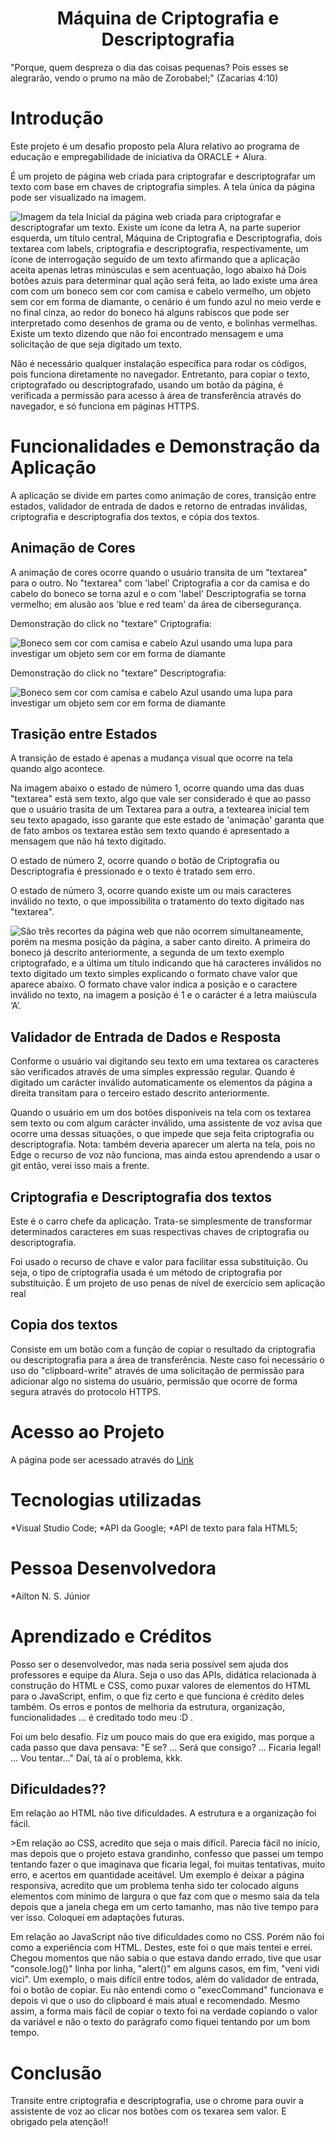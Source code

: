 <h1 align="center">Máquina de Criptografia e Descriptografia</h1>
"Porque, quem despreza o dia das coisas pequenas? Pois esses se alegrarão, vendo o prumo na mão de Zorobabel;" (Zacarias 4:10)

# Introdução

Este projeto é um desafio proposto pela Alura relativo ao programa de educação e empregabilidade de iniciativa da ORACLE + Alura.

É um projeto de página web criada para criptografar e descriptografar um texto com base em chaves de criptografia simples. A tela única da página pode ser visualizado na imagem.

![Imagem da tela Inicial da página web criada para criptografar e descriptografar um texto. Existe um ícone da letra A, na parte superior esquerda, um título central, Máquina de Criptografia e Descriptografia, dois textarea com labels, criptografia e descriptografia, respectivamente, um ícone de interrogação seguido de um texto afirmando que a aplicação aceita apenas letras minúsculas e sem acentuação, logo abaixo há Dois botões azuis para determinar qual ação será feita, ao lado existe uma área com com um boneco sem cor com camisa e cabelo vermelho, um objeto sem cor em forma de diamante, o cenário é um fundo azul no meio verde e no final cinza, ao redor do boneco há alguns rabiscos que pode ser interpretado como desenhos de grama ou de vento, e bolinhas vermelhas. Existe um texto dizendo que não foi encontrado mensagem e uma solicitação de que seja digitado um texto.](https://github.com/user-attachments/assets/f5cc7d8a-0773-475f-a253-3d8adfd2cbdd)

Não é necessário qualquer instalação específica para rodar os códigos, pois funciona diretamente no navegador. Entretanto, para copiar o texto, criptografado ou descriptografado, usando um botão da página, é verificada a permissão para acesso à área de transferência através do navegador, e só funciona em páginas HTTPS.


# Funcionalidades e Demonstração da Aplicação

A aplicação se divide em partes como animação de cores, transição entre estados, validador de entrada de dados e retorno de entradas inválidas, criptografia e descriptografia dos textos, e cópia dos textos.

## Animação de Cores

A animação de cores ocorre quando o usuário transita de um "textarea" para o outro. No "textarea" com 'label' Criptografia a cor da camisa e do cabelo do boneco se torna azul e o com 'label' Descriptografia se torna vermelho; em alusão aos 'blue e red team' da área de cibersegurança.

Demonstração do click no "textare" Criptografia:

![Boneco sem cor com camisa e cabelo Azul usando uma lupa para investigar um objeto sem cor em forma de diamante](https://github.com/user-attachments/assets/b3f2e761-3739-492e-acc2-cd844d9fa56f)

Demonstração do click no "textare" Descriptografia:

![Boneco sem cor com camisa e cabelo Azul usando uma lupa para investigar um objeto sem cor em forma de diamante](https://github.com/user-attachments/assets/e7f9cea1-5b40-4e6a-b2d3-36da9e7987d2)

## Trasição entre Estados

<p>A transição de estado é apenas a mudança visual que ocorre na tela quando algo acontece.</p>
<p>Na imagem abaixo o estado de número 1, ocorre quando uma das duas "textarea" está sem texto, algo que vale ser considerado é que ao passo que o usuário trasita de um Textarea para a outra, a textearea inicial tem seu texto apagado, isso garante que este estado de 'animação' garanta que de fato ambos os textarea estão sem texto quando é apresentado a mensagem que não há texto digitado.</p>
<p>O estado de número 2, ocorre quando o botão de Criptografia ou Descriptografia é pressionado e o texto é tratado sem erro.</p>
<p>O estado de número 3, ocorre quando existe um ou mais caracteres inválido no texto, o que impossibilita o tratamento do texto digitado nas "textarea".</p>

![São três recortes da página web que não ocorrem simultaneamente, porém na mesma posição da página, a saber canto direito. A primeira do boneco já descrito anteriormente, a segunda de um texto exemplo criptografado, e a última um título indicando que há caracteres inválidos no texto digitado um texto simples explicando o formato chave valor que aparece abaixo. O formato chave valor indica a posição e o caractere inválido no texto, na imagem a posição é 1 e o carácter é a letra maiúscula ‘A’.](https://github.com/user-attachments/assets/34800da9-3072-4761-a670-995e7f9636b2)


## Validador de Entrada de Dados e Resposta

<p>Conforme o usuário vai digitando seu texto em uma textarea os caracteres são verificados através de uma simples expressão regular. Quando é digitado um carácter inválido automaticamente os elementos da página a direita transitam para o terceiro estado descrito anteriormente.</p>
<p>Quando o usuário em um dos botões disponíveis na tela com os textarea sem texto ou com algum carácter inválido, uma assistente de voz avisa que ocorre uma dessas situações, o que impede que seja feita criptografia ou descriptografia. Nota: também deveria aparecer um alerta na tela, pois no Edge o recurso de voz não funciona, mas ainda estou aprendendo a usar o git então, verei isso mais a frente.</p>

## Criptografia e Descriptografia dos textos

<p>Este é o carro chefe da aplicação. Trata-se simplesmente de transformar determinados caracteres em suas respectivas chaves de criptografia ou descriptografia.</p>

<p>Foi usado o recurso de chave e valor para facilitar essa substituição. Ou seja, o tipo de criptografia usada é um método de criptografia por substituição. É um projeto de uso penas de nível de exercício sem aplicação real</p>


## Copia dos textos

Consiste em um botão com a função de copiar o resultado da criptografia ou descriptografia para a área de transferência. Neste caso foi necessário o uso do "clipboard-write" através de uma solicitação de permissão para adicionar algo no sistema do usuário, permissão que ocorre de forma segura através do protocolo HTTPS.

# Acesso ao Projeto
<p>A página pode ser acessado através do 
<a href="https://junioraltn.github.io/CodeDecod_Challenge/" target="_blank">Link</a> </p>

# Tecnologias utilizadas
*Visual Studio Code;
*API da Google;
*API de texto para fala HTML5;

# Pessoa Desenvolvedora
*Ailton N. S. Júnior

# Aprendizado e Créditos

<p>Posso ser o desenvolvedor, mas nada seria possível sem ajuda dos professores e equipe da Alura. Seja o uso das APIs, didática relacionada à construção do HTML e CSS, como puxar valores de elementos do HTML para o JavaScript, enfim, o que fiz certo e que funciona é crédito deles também. Os erros e pontos de melhoria da estrutura, organização, funcionalidades ... é creditado todo meu :D .</p>

<p>Foi um belo desafio. Fiz um pouco mais do que era exigido, mas porque a cada passo que dava pensava: "E se? ... Será que consigo? ... Ficaria legal! ... Vou tentar..." Daí, tá aí o problema, kkk.</p>

## Dificuldades??

<p>Em relação ao HTML não tive dificuldades. A estrutura e a organização foi fácil.</p>

<p>>Em relação ao CSS, acredito que seja o mais difícil. Parecia fácil no início, mas depois que o projeto estava grandinho, confesso que passei um tempo tentando fazer o que imaginava que ficaria legal, foi muitas tentativas, muito erro, e acertos em quantidade aceitável. Um exemplo é deixar a página responsiva, acredito que um problema tenha sido ter colocado alguns elementos com mínimo de largura o que faz com que o mesmo saia da tela depois que a janela chega em um certo tamanho, mas não tive tempo para ver isso. Coloquei em adaptações futuras.</p>

<p>Em relação ao JavaScript não tive dificuldades como no CSS. Porém não foi como a experiência com HTML. Destes, este foi o que mais tentei e errei. Chegou momentos que não sabia o que estava dando errado, tive que usar "console.log()" linha por linha, "alert()" em alguns casos, em fim, "veni vidi vici". Um exemplo, o mais difícil entre todos, além do validador de entrada, foi o botão de copiar. Eu não entendi como o "execCommand" funcionava e depois vi que o uso do clipboard é mais atual e recomendado. Mesmo assim, a forma mais fácil de copiar o texto foi na verdade copiando o valor da variável e não o texto do parágrafo como fiquei tentando por um bom tempo.</p>

# Conclusão

Transite entre criptografia e descriptografia, use o chrome para ouvir a assistente de voz ao clicar nos botões com os texarea sem valor. E obrigado pela atenção!!

